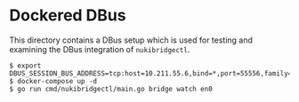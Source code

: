 Dockered DBus
=============

This directory contains a DBus setup which is used for testing and examining the DBus integration of ``nukibridgectl``.

    $ export DBUS_SESSION_BUS_ADDRESS=tcp:host=10.211.55.6,bind=*,port=55556,family=ipv4
    $ docker-compose up -d
    $ go run cmd/nukibridgectl/main.go bridge watch en0

